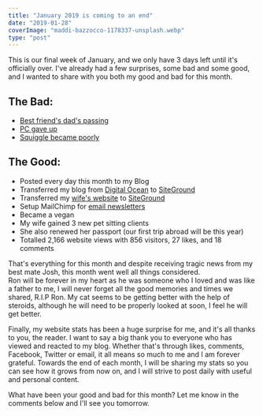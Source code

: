 ```yaml
---
title: "January 2019 is coming to an end"
date: "2019-01-28"
coverImage: "maddi-bazzocco-1178337-unsplash.webp"
type: "post"
---
```


This is our final week of January, and we only have 3 days left until it's officially over. I've already had a few surprises, some bad and some good, and I wanted to share with you both my good and bad for this month.

## The Bad:

- [Best friend's dad's passing](/blog/attending-my-best-mates-dads-funeral/)
- [PC gave up](/blog/my-new-pc-setup-surface-pro-3/)
- [Squiggle became poorly](/blog/my-cat-squiggle-is-not-well-%f0%9f%98%a2/)

## The Good:

- Posted every day this month to my Blog
- Transferred my blog from [Digital Ocean](https://m.do.co/c/d5aca73b366f) to [SiteGround](https://www.siteground.com/web-hosting.htm?afbannercode=6e1bd936b39f2c5d99b5e9c12f3db762)
- Transferred my [wife's website](/blog/thinking-of-self-hosting-your-blog/) to [SiteGround](https://www.siteground.com/web-hosting.htm?afbannercode=6e1bd936b39f2c5d99b5e9c12f3db762)
- Setup MailChimp for [email newsletters](http://eepurl.com/c2yygP)
- Became a vegan
- My wife gained 3 new pet sitting clients
- She also renewed her passport (our first trip abroad will be this year)
- Totalled 2,166 website views with 856 visitors, 27 likes, and 18 comments

That's everything for this month and despite receiving tragic news from my best mate Josh, this month went well all things considered.  
Ron will be forever in my heart as he was someone who I loved and was like a father to me, I will never forget all the good memories and times we shared, R.I.P Ron. My cat seems to be getting better with the help of steroids, although he will need to be properly looked at soon, I feel he will get better.

Finally, my website stats has been a huge surprise for me, and it's all thanks to you, the reader. I want to say a big thank you to everyone who has viewed and reacted to my blog. Whether that's through likes, comments, Facebook, Twitter or email, it all means so much to me and I am forever grateful. Towards the end of each month, I will be sharing my stats so you can see how it grows from now on, and I will strive to post daily with useful and personal content.

What have been your good and bad for this month? Let me know in the comments below and I'll see you tomorrow.
